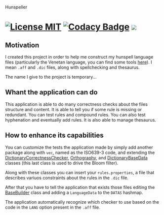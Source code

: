 Hunspeller

[![License MIT](https://img.shields.io/badge/license-MIT-blue.svg)](http://niceue.com/licenses/MIT-LICENSE.txt)&nbsp;[![Codacy Badge](https://api.codacy.com/project/badge/grade/1335b9b55ebd40bc934789ea5f5af751)](https://www.codacy.com/app/mauro-trevisan/library)&nbsp;<a href="https://codeclimate.com/github/mtrevisan/Hunspeller/maintainability"><img src="https://api.codeclimate.com/v1/badges/78fbcee7524a9fbe1d47/maintainability" /></a>
==========

## Motivation
I created this project in order to help me construct my hunspell language files (particularly the Venetan language, you can find some tools [here](http://parnodexmentegar.orgfree.com/)). I mean `.aff` and `.dic` files, along with spellchecking and thesaurus.

The name I give to the project is temporary...

## Whant the application can do
This application is able to do many correctness checks about the files structure and content. It is able to tell you if some rule is missing or redundant. You can test rules and compound rules. You can also test hyphenation and eventually add rules. It is also able to manage thesaurus.

## How to enhance its capabilities
You can customize the tests the application made by simply add another package along with `vec`, named as the ISO639-3 code, and extending the [DictionaryCorrectnessChecker](src/main/java/unit731/hunspeller/languages/CorrectnessChecker.java), [Orthography](src/main/java/unit731/hunspeller/languages/Orthography.java), and [DictionaryBaseData](src/main/java/unit731/hunspeller/languages/DictionaryBaseData.java) classes (this last class is used to drive the Bloom filter).

Along with these classes you can insert your `rules.properties`, a file that describes variuos constraints about the rules in the `.dic` file.

After that you have to tell the application that exists those files editing the [BaseBuilder](src/main/java/unit731/hunspeller/languages/BaseBuilder.java) class and adding a `LanguageData` to the `DATAS` hashmap.

The application automatically recognize which checker to use based on the code in the `LANG` option present in the `.aff` file.
